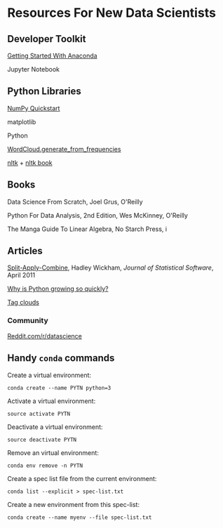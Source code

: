 #  Resources For New Data Scientists


## Developer Toolkit

[Getting Started With Anaconda](https://conda.io/docs/user-guide/getting-started.html)

Jupyter Notebook


## Python Libraries

[NumPy Quickstart](https://docs.scipy.org/doc/numpy/user/quickstart.html)

matplotlib

Python

[WordCloud.generate_from_frequencies](https://amueller.github.io/word_cloud/generated/wordcloud.WordCloud.html#wordcloud.WordCloud.generate_from_frequencies)

[nltk](http://www.nltk.org) + [nltk book](http://www.nltk.org/book)


## Books

Data Science From Scratch, Joel Grus, O'Reilly

Python For Data Analysis, 2nd Edition, Wes McKinney, O'Reilly

The Manga Guide To Linear Algebra, No Starch Press, i


## Articles 

[Split-Apply-Combine](https://www.jstatsoft.org/htaccess.php?volume=40&type=i&issue=01&paper=true), Hadley Wickham,
 _Journal of Statistical Software_, April 2011


[Why is Python growing so quickly?](https://stackoverflow.blog/2017/09/14/python-growing-quickly/)


[Tag clouds](https://en.wikipedia.org/wiki/Tag_cloud)



### Community 

[Reddit.com/r/datascience](https://www.reddit.com/r/datascience/)

## Handy `conda` commands

Create a virtual environment: 

`conda create --name PYTN python=3`

Activate a virtual environment:

`source activate PYTN`

Deactivate a virtual environment:

`source deactivate PYTN`

Remove an virtual environment:

`conda env remove -n PYTN`

Create a spec list file from the current environment:

`conda list --explicit > spec-list.txt`

Create a new environment from this spec-list:

`conda create --name myenv --file spec-list.txt`
